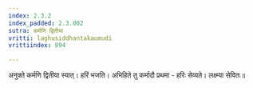 ```yaml
---
index: 2.3.2
index_padded: 2.3.002
sutra: कर्मणि द्वितीया
vritti: laghusiddhantakaumudi
vrittiindex: 894

---
```

अनुक्ते कर्मणि द्वितीया स्यात्। हरिं भजति। अभिहिते तु कर्मादौ प्रथमा - हरिः सेव्यते। लक्ष्म्या सेवितः॥